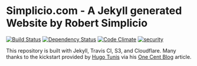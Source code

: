 # Simplicio.com - A Jekyll generated Website by Robert Simplicio

[![Build Status](http://img.shields.io/travis/rsimplicio/simplicio.com.svg?style=flat-square)](https://travis-ci.org/rsimplicio/simplicio.com)
[![Dependency Status](http://img.shields.io/gemnasium/rsimplicio/simplicio.com.svg?style=flat-square)](https://gemnasium.com/rsimplicio/simplicio.com)
[![Code Climate](http://img.shields.io/codeclimate/github/rsimplicio/simplicio.com.svg?style=flat-square)](https://codeclimate.com/github/rsimplicio/simplicio.com)
[![security](https://hakiri.io/github/rsimplicio/simplicio.com/master.svg)](https://hakiri.io/github/rsimplicio/simplicio.com/master)

This repository is built with Jekyll, Travis CI, S3, and Cloudflare. Many thanks to the kickstart provided by [Hugo Tunis](https://github.com/k0nserv/) via his [One Cent Blog](https://hugotunius.se/2016/01/10/the-one-cent-blog.html) article.

